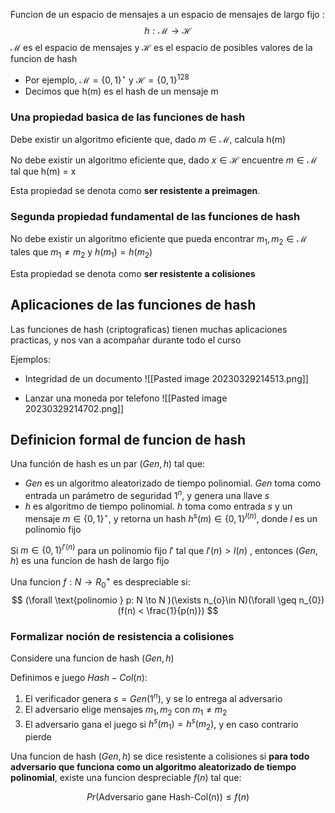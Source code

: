 Funcion de un espacio de mensajes a un espacio de mensajes de largo fijo :
$$
h : \mathcal{M} \to \mathcal{H}
$$
$\mathcal{M}$ es el espacio de mensajes y $\mathcal{H}$ es el espacio de posibles valores de la funcion de hash
- Por ejemplo, $\mathcal{M} = \{ 0 , 1 \}^\star$ y $\mathcal{H} = \{ 0 ,1 \}^{128}$
- Decimos que h(m) es el hash de un mensaje m

### Una propiedad basica de las funciones de hash

Debe existir un algoritmo eficiente que, dado $m \in\mathcal{M}$, calcula h(m)

No debe existir un algoritmo eficiente que, dado $x \in \mathcal{H}$ encuentre $m \in \mathcal{M}$ tal que h(m) = x

Esta propiedad se denota como **ser resistente a preimagen**.

### Segunda propiedad fundamental de las funciones de hash

No debe existir un algoritmo eficiente que pueda encontrar $m_{1}, m_{2} \in \mathcal{M}$ tales que $m_{1} \neq m_{2}$ y $h(m_{1}) = h(m_{2})$

Esta propiedad se denota como **ser resistente a colisiones**

## Aplicaciones de las funciones de hash

Las funciones de hash (criptograficas) tienen muchas aplicaciones practicas, y nos van a acompañar durante todo el curso

Ejemplos:

- Integridad de un documento
![[Pasted image 20230329214513.png]]

- Lanzar una moneda por telefono
![[Pasted image 20230329214702.png]]

## Definicion formal de funcion de hash

Una función de hash es un par $(Gen, h)$ tal que:
- $Gen$ es un algoritmo aleatorizado de tiempo polinomial. $Gen$ toma como entrada un parámetro de seguridad $1^n$, y genera una llave $s$
- $h$ es algoritmo de tiempo polinomial. $h$ toma como entrada $s$ y un mensaje $m \in \{ 0,1 \}^\star$, y retorna un hash $h^{s}(m)\in \{ 0, 1 \}^{l(n)}$, donde $l$ es un polinomio fijo

Si $m \in \{ 0,1 \}^{l'(n)}$ para un polinomio fijo $l'$ tal que $l'(n) > l(n)$ , entonces $(Gen, h)$ es una funcion de hash de largo fijo

Una funcion $f : N \to R^{+}_{0}$ es despreciable si:
$$
(\forall \text{polinomio } p: N \to N )(\exists n_{o}\in N)(\forall \geq n_{0})(f(n) < \frac{1}{p(n)})
$$

### Formalizar noción de resistencia a colisiones

Considere una funcion de hash $(Gen, h)$

Definimos e juego $Hash-Col(n)$:
1. El verificador genera $s = Gen(1^n)$, y se lo entrega al adversario
2. El adversario elige mensajes $m_{1}, m_{2}$ con $m_{1} \neq m_{2}$
3. El adversario gana el juego si $h^{s}(m_{1}) = h^s(m_{2})$, y en caso contrario pierde

Una funcion de hash $(Gen, h)$ se dice resistente a colisiones si **para todo adversario que funciona como un algoritmo aleatorizado de tiempo polinomial**, existe una funcion despreciable $f(n)$ tal que:

$$
Pr(\text{Adversario gane Hash-Col(n)})\leq f(n)
$$